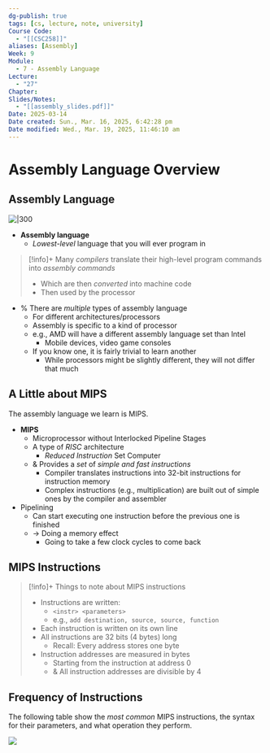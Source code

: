 ```yaml
---
dg-publish: true
tags: [cs, lecture, note, university]
Course Code:
  - "[[CSC258]]"
aliases: [Assembly]
Week: 9
Module:
  - 7 - Assembly Language
Lecture:
  - "27"
Chapter: 
Slides/Notes:
  - "[[assembly_slides.pdf]]"
Date: 2025-03-14
Date created: Sun., Mar. 16, 2025, 6:42:28 pm
Date modified: Wed., Mar. 19, 2025, 11:46:10 am
---
```


# Assembly Language Overview

## Assembly Language

![|300](https://i.imgur.com/JazwidL.png)

- **Assembly language**
    - *Lowest-level* language that you will ever program in

> [!info]+ Many *compilers* translate their high-level program commands into *assembly commands*
> - Which are then *converted* into machine code
> - Then used by the processor

- % There are *multiple* types of assembly language
    - For different architectures/processors
    - Assembly is specific to a kind of processor
    - e.g., AMD will have a different assembly language set than Intel
        - Mobile devices, video game consoles
    - If you know one, it is fairly trivial to learn another
        - While processors might be slightly different, they will not differ that much

## A Little about MIPS

The assembly language we learn is MIPS.

- **MIPS**
    - Microprocessor without Interlocked Pipeline Stages
    - A type of *RISC* architecture
        - *Reduced Instruction* Set Computer
    - & Provides a *set* of *simple and fast instructions*
        - Compiler translates instructions into 32-bit instructions for instruction memory
        - Complex instructions (e.g., multiplication) are built out of simple ones by the compiler and assembler
- Pipelining
    - Can start executing one instruction before the previous one is finished
    - → Doing a memory effect
        - Going to take a few clock cycles to come back

## MIPS Instructions

> [!info]+ Things to note about MIPS instructions
> - Instructions are written:
>     - `<instr> <parameters>`
>     - e.g., `add destination, source, source, function`
> - Each instruction is written on its own line
> - All instructions are 32 bits (4 bytes) long
>     - Recall: Every address stores one byte
> - Instruction addresses are measured in bytes
>     - Starting from the instruction at address $0$
>     - & All instruction addresses are divisible by 4

## Frequency of Instructions

The following table show the *most common* MIPS instructions, the syntax for their parameters, and what operation they perform.

![](https://i.imgur.com/0Pmu7RA.png)
